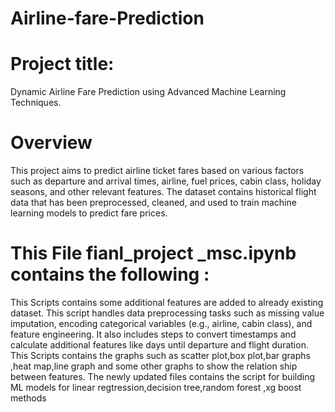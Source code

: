 # Airline-fare-Prediction
# Project title:
Dynamic Airline Fare Prediction using Advanced Machine Learning Techniques.
# Overview
This project aims to predict airline ticket fares based on various factors such as departure and arrival times, airline, fuel prices, cabin class, holiday seasons, and other relevant features. The dataset contains historical flight data that has been preprocessed, cleaned, and used to train machine learning models to predict fare prices.
# This File fianl_project _msc.ipynb contains the following :
 This Scripts contains some additional features are added to already existing dataset.
 This script handles data preprocessing tasks such as missing value imputation, encoding categorical variables (e.g., airline, 
 cabin class), and feature engineering. It also includes steps to convert timestamps and calculate additional features like days until departure and flight duration.
 This Scripts contains the graphs such as scatter plot,box plot,bar graphs ,heat map,line graph and some other graphs to show the relation ship between features.
The newly updated files contains the script for building ML models for linear regtression,decision tree,random forest ,xg boost  methods

